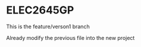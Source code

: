 # ELEC2645GP
This is the feature/verson1 branch

Already modify the previous file into the new project

